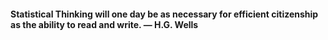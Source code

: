 #### Statistical Thinking will one day be as necessary for efficient citizenship as the ability to read and write. — H.G. Wells
